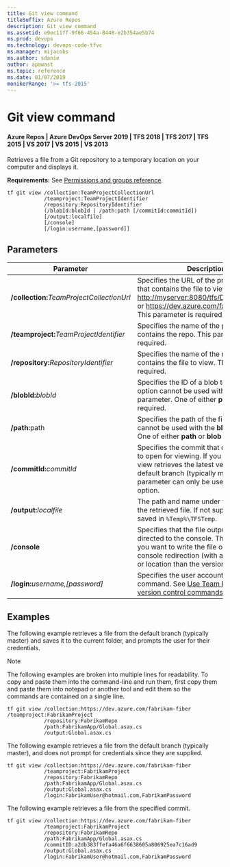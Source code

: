 ```yaml
---
title: Git view command
titleSuffix: Azure Repos
description: Git view command
ms.assetid: e9ec11ff-9f66-454a-8448-e2b354ae5b74
ms.prod: devops
ms.technology: devops-code-tfvc
ms.manager: mijacobs
ms.author: sdanie
author: apawast
ms.topic: reference
ms.date: 01/07/2019
monikerRange: '>= tfs-2015'
---
```



# Git view command

#### Azure Repos | Azure DevOps Server 2019 | TFS 2018 | TFS 2017 | TFS 2015 | VS 2017 | VS 2015 | VS 2013

Retrieves a file from a Git repository to a temporary location on your computer and displays it.         

**Requirements:** See [Permissions and groups reference](../../organizations/security/permissions.md).

```
tf git view /collection:TeamProjectCollectionUrl
            /teamproject:TeamProjectIdentifier
            /repository:RepositoryIdentifier
            (/blobId:blobId | /path:path [/commitId:commitId])
            [/output:localfile]
            [/console]
            [/login:username,[password]]
```

## Parameters

|                     Parameter                     |                                                                                                            Description                                                                                                            |
|---------------------------------------------------|-----------------------------------------------------------------------------------------------------------------------------------------------------------------------------------------------------------------------------------|
| **/collection:**<em>TeamProjectCollectionUrl</em> |            Specifies the URL of the project collection that contains the file to view. For example: <http://myserver:8080/tfs/DefaultCollection> or https://dev.azure.com/fabrikam-fiber. This parameter is required.             |
|  **/teamproject:**<em>TeamProjectIdentifier</em>  |                                                                       Specifies the name of the project that contains the repo. This parameter is required.                                                                       |
|   **/repository:**<em>RepositoryIdentifier</em>   |                                                                    Specifies the name of the repo that contains the file to view. This parameter is required.                                                                     |
|            **/blobId:**<em>blobId</em>            |                                          Specifies the ID of a blob to retrieve. This option cannot be used with the **path** parameter. One of either **path** or **blob** is required.                                          |
|            <strong>/path:</strong>path            |                                              Specifies the path of the file. This option cannot be used with the **blob** parameter. One of either **path** or **blob** is required.                                              |
|          **/commitId:**<em>commitId</em>          | Specifies the commit that contains the file to open for viewing. If you omit this option, view retrieves the latest version from the default branch (typically master). This parameter can only be used with the **path** option. |
|          **/output:**<em>localfile</em>           |                                                         The path and name under which to save the retrieved file. If not supplied, the file is saved in `%Temp%\TFSTemp`.                                                         |
|                   **/console**                    |         Specifies that the file output should be directed to the console. This is useful if you want to write the file out to disk using console redirection (with a different name or location than the versioned item).         |
|      **/login:**<em>username,[password]</em>      |                                        Specifies the user account to run the command. See [Use Team Foundation version control commands](use-team-foundation-version-control-commands.md).                                        |

## Examples

The following example retrieves a file from the default branch (typically master) and saves it to the current folder, and prompts the user for their credentials.

>[!NOTE]
>The following examples are broken into multiple lines for readability. To copy and paste them into the command-line and run them, first copy them and paste them into notepad or another tool and edit them so the commands are contained on a single line.

```
tf git view /collection:https://dev.azure.com/fabrikam-fiber /teamproject:FabrikamProject 
            /repository:FabrikamRepo 
            /path:FabrikamApp/Global.asax.cs 
            /output:Global.asax.cs 
```

The following example retrieves a file from the default branch (typically master), and does not prompt for credentials since they are supplied.

```
tf git view /collection:https://dev.azure.com/fabrikam-fiber 
            /teamproject:FabrikamProject 
            /repository:FabrikamRepo 
            /path:FabrikamApp/Global.asax.cs 
            /output:Global.asax.cs 
            /login:FabrikamUser@hotmail.com,FabrikamPassword
```

The following example retrieves a file from the specified commit.

```
tf git view /collection:https://dev.azure.com/fabrikam-fiber 
            /teamproject:FabrikamProject 
            /repository:FabrikamRepo 
            /path:FabrikamApp/Global.asax.cs 
            /commitID:a2db383ffefa46a6f6638605a806925ea7c16ad9 
            /output:Global.asax.cs 
            /login:FabrikamUser@hotmail.com,FabrikamPassword
```
